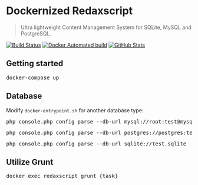 Dockernized Redaxscript
=======================

> Ultra lightweight Content Management System for SQLite, MySQL and PostgreSQL.

[![Build Status](https://img.shields.io/travis/redaxmedia/redaxscript-docker.svg?style=flat)](https://travis-ci.org/redaxmedia/redaxscript-docker)
[![Docker Automated build](https://img.shields.io/docker/automated/redaxmedia/redaxscript.svg)](https://hub.docker.com/r/redaxmedia/redaxscript/)
[![GitHub Stats](https://img.shields.io/badge/github-stats-ff5500.svg)](http://githubstats.com/redaxmedia/redaxscript-docker)


Getting started
---------------

<pre>docker-compose up</pre>


Database
--------

Modify <code>docker-entrypoint.sh</code> for another database type:

<pre>php console.php config parse --db-url mysql://root:test@mysql/test</pre>

<pre>php console.php config parse --db-url postgres://postgres:test@pgsql/test</pre>

<pre>php console.php config parse --db-url sqlite://test.sqlite</pre>


Utilize Grunt
-------------

<pre>docker exec redaxscript grunt {task}</pre>
